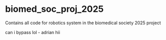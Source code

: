 # biomed_soc_proj_2025
 Contains all code for robotics system in the biomedical society 2025 project

can i bypass lol - adrian
hii

